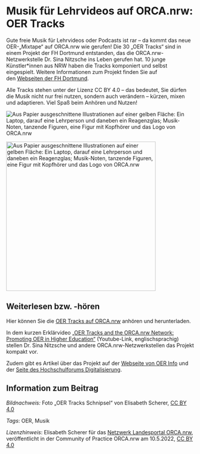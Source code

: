 # Musik für Lehrvideos auf ORCA.nrw: OER Tracks

Gute freie Musik für Lehrvideos oder Podcasts ist rar – da kommt das neue OER-„Mixtape“ auf ORCA.nrw wie gerufen! Die 30 „OER Tracks“ sind in einem Projekt der FH Dortmund entstanden, das die ORCA.nrw-Netzwerkstelle Dr. Sina Nitzsche ins Leben gerufen hat. 10 junge Künstler\*innen aus NRW haben die Tracks komponiert und selbst eingespielt. Weitere Informationen zum Projekt finden Sie auf den [Webseiten der FH Dortmund](https://www.fh-dortmund.de/news/oer-tracks-die-sounds-der-lehre.php).

Alle Tracks stehen unter der Lizenz CC BY 4.0 – das bedeutet, Sie dürfen die Musik nicht nur frei nutzen, sondern auch verändern – kürzen, mixen und adaptieren. Viel Spaß beim Anhören und Nutzen! 

![Aus Papier ausgeschnittene Illustrationen auf einer gelben Fläche: Ein Laptop, darauf eine Lehrperson und daneben ein Reagenzglas; Musik-Noten, tanzende Figuren, eine Figur mit Kopfhörer und das Logo von ORCA.nrw](https://github.com/lindahalm-hsbi/infOERmiert/assets/148337008/801af9f2-5089-44f6-9ff7-25cb3947a896 "OER Tracks Schnipsel")

<img src="https://github.com/lindahalm-hsbi/infOERmiert/assets/148337008/801af9f2-5089-44f6-9ff7-25cb3947a896" alt="Aus Papier ausgeschnittene Illustrationen auf einer gelben Fläche: Ein Laptop, darauf eine Lehrperson und daneben ein Reagenzglas; Musik-Noten, tanzende Figuren, eine Figur mit Kopfhörer und das Logo von ORCA.nrw" title="OER Tracks Schnipsel" caption="Foto 'OER Tracks Schnipsel' von Elisabeth Scherer" width="400"/> 


## Weiterlesen bzw. -hören

Hier können Sie die [OER Tracks auf ORCA.nrw](https://www.orca.nrw/oer-support/oer-tracks) anhören und herunterladen.

In dem kurzen Erklärvideo [„OER Tracks and the ORCA.nrw Network: Promoting OER in Higher Education“](https://www.youtube.com/watch?v=H5Zbo5Cyo_M "Youtube-Link") (Youtube-Link, englischsprachig) stellen Dr. Sina Nitzsche und andere ORCA.nrw-Netzwerkstellen das Projekt kompakt vor.

Zudem gibt es Artikel über das Projekt auf der [Webseite von OER Info](https://open-educational-resources.de/die-oer-tracks/) und der [Seite des Hochschulforums Digitalisierung](https://hochschulforumdigitalisierung.de/blog/oer-tracks-bedarfsgerechte-musik-fuer-die-digitale-lehre-durch-diy/).


## Information zum Beitrag

*Bildnachweis:* Foto „OER Tracks Schnipsel“ von Elisabeth Scherer, <a href="https://creativecommons.org/licenses/by/4.0/" target="_blank">CC BY 4.0</a>

 *Tags*: OER, Musik

 *Lizenzhinweis*: Elisabeth Scherer für das <a href="http://www.orca.nrw/ueber-uns/netzwerk" target="_blank">Netzwerk Landesportal ORCA.nrw</a>, veröffentlicht in der Community of Practice ORCA.nrw am 10.5.2022, <a href="https://creativecommons.org/licenses/by/4.0/" target="_blank">CC BY 4.0</a>



